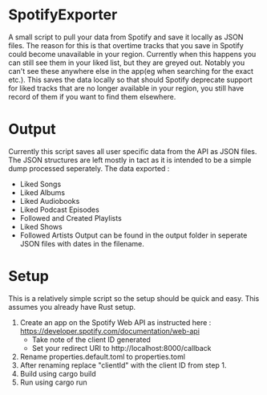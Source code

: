 # SpotifyExporter
A small script to pull your data from Spotify and save it locally as JSON files.
The reason for this is that overtime tracks that you save in Spotify could become unavailable in your region.
Currently when this happens you can still see them in your liked list, but they are greyed out.
Notably you can't see these anywhere else in the app(eg when searching for the exact etc.).
This saves the data locally so that should Spotify deprecate support for liked tracks that are no longer available in your region, you still have record of them if you want to find them elsewhere.

# Output
Currently this script saves all user specific data from the API as JSON files.
The JSON structures are left mostly in tact as it is intended to be a simple dump processed seperately.
The data exported : 
   - Liked Songs
   - Liked Albums
   - Liked Audiobooks
   - Liked Podcast Episodes
   - Followed and Created Playlists
   - Liked Shows
   - Followed Artists
Output can be found in the output folder in seperate JSON files with dates in the filename.

# Setup
This is a relatively simple script so the setup should be quick and easy.
This assumes you already have Rust setup.
1. Create an app on the Spotify Web API as instructed here : https://developer.spotify.com/documentation/web-api
   - Take note of the client ID generated
   - Set your redirect URI to http://localhost:8000/callback
2. Rename properties.default.toml to properties.toml
3. After renaming replace "clientId" with the client ID from step 1.
4. Build using cargo build
5. Run using cargo run

